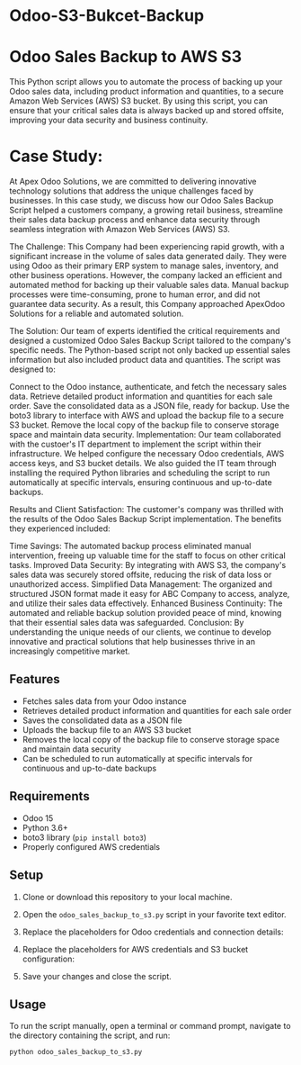 # Odoo-S3-Bukcet-Backup

# Odoo Sales Backup to AWS S3

This Python script allows you to automate the process of backing up your Odoo sales data, including product information and quantities, to a secure Amazon Web Services (AWS) S3 bucket. By using this script, you can ensure that your critical sales data is always backed up and stored offsite, improving your data security and business continuity.


# Case Study:
At Apex Odoo Solutions, we are committed to delivering innovative technology solutions that address the unique challenges faced by businesses. In this case study, we discuss how our Odoo Sales Backup Script helped a customers company, a growing retail business, streamline their sales data backup process and enhance data security through seamless integration with Amazon Web Services (AWS) S3.

The Challenge:
This Company had been experiencing rapid growth, with a significant increase in the volume of sales data generated daily. They were using Odoo as their primary ERP system to manage sales, inventory, and other business operations. However, the company lacked an efficient and automated method for backing up their valuable sales data. Manual backup processes were time-consuming, prone to human error, and did not guarantee data security. As a result, this Company approached ApexOdoo Solutions for a reliable and automated solution.

The Solution:
Our team of experts identified the critical requirements and designed a customized Odoo Sales Backup Script tailored to the company's specific needs. The Python-based script not only backed up essential sales information but also included product data and quantities. The script was designed to:

Connect to the Odoo instance, authenticate, and fetch the necessary sales data.
Retrieve detailed product information and quantities for each sale order.
Save the consolidated data as a JSON file, ready for backup.
Use the boto3 library to interface with AWS and upload the backup file to a secure S3 bucket.
Remove the local copy of the backup file to conserve storage space and maintain data security.
Implementation:
Our team collaborated with the custoer's IT department to implement the script within their infrastructure. We helped configure the necessary Odoo credentials, AWS access keys, and S3 bucket details. We also guided the IT team through installing the required Python libraries and scheduling the script to run automatically at specific intervals, ensuring continuous and up-to-date backups.

Results and Client Satisfaction:
The customer's company was thrilled with the results of the Odoo Sales Backup Script implementation. The benefits they experienced included:

Time Savings: The automated backup process eliminated manual intervention, freeing up valuable time for the staff to focus on other critical tasks.
Improved Data Security: By integrating with AWS S3, the company's sales data was securely stored offsite, reducing the risk of data loss or unauthorized access.
Simplified Data Management: The organized and structured JSON format made it easy for ABC Company to access, analyze, and utilize their sales data effectively.
Enhanced Business Continuity: The automated and reliable backup solution provided peace of mind, knowing that their essential sales data was safeguarded.
Conclusion:
By understanding the unique needs of our clients, we continue to develop innovative and practical solutions that help businesses thrive in an increasingly competitive market.



## Features

- Fetches sales data from your Odoo instance
- Retrieves detailed product information and quantities for each sale order
- Saves the consolidated data as a JSON file
- Uploads the backup file to an AWS S3 bucket
- Removes the local copy of the backup file to conserve storage space and maintain data security
- Can be scheduled to run automatically at specific intervals for continuous and up-to-date backups

## Requirements

- Odoo 15
- Python 3.6+
- boto3 library (`pip install boto3`)
- Properly configured AWS credentials

## Setup

1. Clone or download this repository to your local machine.

2. Open the `odoo_sales_backup_to_s3.py` script in your favorite text editor.

3. Replace the placeholders for Odoo credentials and connection details:

4. Replace the placeholders for AWS credentials and S3 bucket configuration:

5. Save your changes and close the script.

## Usage

To run the script manually, open a terminal or command prompt, navigate to the directory containing the script, and run:

```bash
python odoo_sales_backup_to_s3.py

